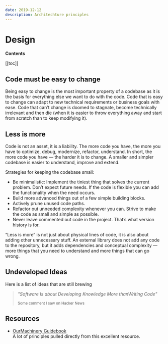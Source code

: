 ```yaml
---
date: 2019-12-12
description: Architechture principles
---
```


# Design

**Contents**

[[toc]]

## Code must be easy to change

 Being easy to change is the most important property of a codebase as it is the basis for everything else we want to do with the code. Code that is easy to change can adapt to new technical requirements or business goals with ease. Code that can’t change is doomed to stagnate, become technically irrelevant and then die (when it is easier to throw everything away and start from scratch than to keep modifying it).

## Less is more

Code is not an asset, it is a liability. The more code you have, the more you have to optimize, debug, modernize, refactor, understand. In short, the more code you have — the harder it is to change. A smaller and simpler codebase is easier to understand, improve and extend.

Strategies for keeping the codebase small:

- Be minimalistic: Implement the tiniest thing that solves the current problem. Don’t expect future needs. If the code is flexible you can add the functionality when the need occurs.
- Build more advanced things out of a few simple building blocks. 
- Actively prune unused code paths.
- Refactor out unneeded complexity whenever you can. Strive to make the code as small and simple as possible.
- Never leave commented out code in the project. That’s what version history is for.

“Less is more” is not just about physical lines of code, it is also about adding other unnecessary stuff. An external library does not add any code to the repository, but it adds dependencies and conceptual complexity — more things that you need to understand and more things that can go wrong. 


## Undeveloped Ideas

Here is a list of ideas that are still brewing

> *"Software Is about Developing Knowledge More thanWriting Code"*
> 
> <small>Some comment I saw on Hacker News</small>


## Resources

- [OurMachinery Guidebook](https://ourmachinery.com/files/guidebook.md.html) <br /> A lot of principles pulled directly from this excellent resource.